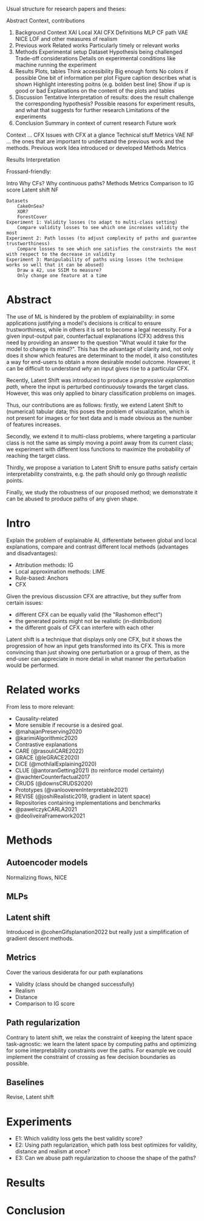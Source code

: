 
Usual structure for research papers and theses:

Abstract
  Context, contributions
1. Background
  Context
    XAI
    Local XAI
    CFX
  Definitions
    MLP
    CF path
    VAE
    NICE
    LOF and other measures of realism
2. Previous work
  Related works
  Particularly timely or relevant works
3. Methods
  Experimental setup
    Dataset
    Hypothesis being challenged
    Trade-off considerations
    Details on experimental conditions like machine running the experiment
4. Results
  Plots, tables
    Think accessibility
      Big enough fonts
      No colors if possible
      One bit of information per plot
      Figure caption describes what is shown
    Highlight interesting poitns (e.g. bolden best line)
    Show if up is good or bad
  Explanations on the content of the plots and tables
5. Discussion
  Tentative Interpretation of results: 
    does the result challenge the corresponding hypothesis?
  Possible reasons for experiment results, and what that
    suggests for further research
  Limitations of the experiments
6. Conclusion
  Summary in context of current research
  Future work




Context
  ...
  CFX
    Issues with CFX at a glance
  Technical stuff
    Metrics
    VAE
    NF
    ... the ones that are important to understand the previous work and the methods.
Previous work
  Idea introduced or developed
Methods
  Metrics

Results
  Interpretation


Frossard-friendly:

Intro
    Why CFs?
    Why continuous paths?
Methods
    Metrics
        Comparison to IG score
    Latent shift
    NF
    
    Datasets
        CakeOnSea?
        XOR?
        ForestCover
    Experiment 1: Validity losses (to adapt to multi-class setting)
        Compare validity losses to see which one increases validity the most
    Experiment 2: Path losses (to adjust complexity of paths and guarantee trustworthiness)
        Compare losses to see which one satisfies the constraints the most with respect to the decrease in validity
    Experiment 3: Manipulability of paths using losses (the technique works so well that it can be abused)
        Draw a 42, use SSIM to measure?
        Only change one feature at a time


# Abstract
The use of ML is hindered by the problem of explainability: in some applications justifying a model's decisions is critical to ensure trustworthiness, while in others it is set to become a legal necessity.
For a given input-output pair, counterfactual explanations (CFX) address this need by providing an answer to the question "What would it take for the model to change its mind?".
This has the advantage of clarity and, not only does it show which features are determinant to the model, it also constitutes a way for end-users to obtain a more desirable model outcome. 
However, it can be difficult to understand *why* an input gives rise to a particular CFX.

Recently, Latent Shift was introduced to produce a *progressive explanation path*, where the input is perturbed *continuously* towards the target class. However, this was only applied to binary classification problems on images.

Thus, our contributions are as follows: firstly, we extend Latent Shift to (numerical) tabular data; this poses the problem of visualization, which is not present for images or for text data and is made obvious as the number of features increases.

Secondly, we extend it to multi-class problems, where targeting a particular class is not the same as simply moving a point away from its current class; we experiment with different loss functions to maximize the probability of reaching the target class.

Thirdly, we propose a variation to Latent Shift to ensure paths satisfy certain interpretability constraints, e.g. the path should only go through *realistic* points.

Finally, we study the robustness of our proposed method; we demonstrate it can be abused to produce paths of any given shape.

# Intro

Explain the problem of explainable AI, differentiate between global and local explanations, compare and contrast different local methods (advantages and disadvantages):
- Attribution methods: IG
- Local approximation methods: LIME
- Rule-based: Anchors
- CFX
 
Given the previous discussion CFX are attractive, but they suffer from certain issues:
- different CFX can be equally valid (the "Rashomon effect")
- the generated points might not be realistic (in-distribution)
- the different goals of CFX can interfere with each other

Latent shift is a technique that displays only one CFX, but it shows the progression of how an input gets transformed into its CFX. This is more convincing than just showing one perturbation or a group of them, as the end-user can appreciate in more detail in what manner the perturbation would be performed.

# Related works

From less to more relevant:
- Causality-related
- More sensible if recourse is a desired goal.
- @mahajanPreserving2020
- @karimiAlgorithmic2020
- Contrastive explanations
- CARE (@rasouliCARE2022)
- GRACE (@leGRACE2020)
- DiCE (@mothilalExplaining2020)
- CLUE (@antoranGetting2021) (to reinforce model certainty)
- @wachterCounterfactual2017
- CRUDS (@downsCRUDS2020)
- Prototypes (@vanlooverenInterpretable2021)
- REVISE (@joshiRealistic2019, gradient in latent space)
- Repositories containing implementations and benchmarks
- @pawelczykCARLA2021
- @deoliveiraFramework2021
# Methods
## Autoencoder models
Normalizing flows, NICE
## MLPs
## Latent shift
Introduced in @cohenGifsplanation2022 but really just a simplification of gradient descent methods.
## Metrics
Cover the various desiderata for our path explanations
- Validity (class should be changed successfully)
- Realism
- Distance
- Comparison to IG score
## Path regularization
Contrary to latent shift, we relax the constraint of keeping the latent space task-agnostic: we learn the latent space by computing paths and optimizing for some interpretability constraints over the paths. 
For example we could implement the constraint of crossing as few decision boundaries as possible.
## Baselines
Revise, Latent shift
# Experiments
- E1: Which validity loss gets the best validity score?
- E2: Using path regularization, which path loss best optimizes for validity, distance and realism at once?
- E3: Can we abuse path regularization to choose the shape of the paths?
# Results
# Conclusion